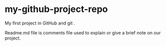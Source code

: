 # my-github-project-repo
My first project in GitHub and git .


Readme.md file is comments file used to explain or give a brief note on our project.
